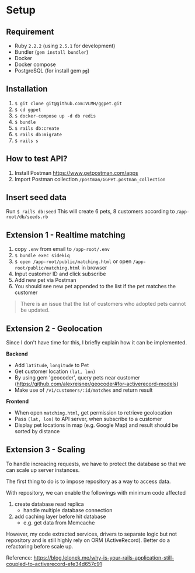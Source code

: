 # Setup

## Requirement
- Ruby `2.2.2` (using `2.5.1` for development)
- Bundler (`gem install bundler`)
- Docker
- Docker compose
- PostgreSQL (for install gem `pg`)

## Installation
1. `$ git clone git@github.com:VLMH/ggpet.git`
2. `$ cd ggpet`
3. `$ docker-compose up -d db redis`
4. `$ bundle`
5. `$ rails db:create`
6. `$ rails db:migrate`
7. `$ rails s`

## How to test API?
1. Install Postman https://www.getpostman.com/apps
2. Import Postman collection `/postman/GGPet.postman_collection`

## Insert seed data
Run `$ rails db:seed`
This will create 6 pets, 8 customers according to `/app-root/db/seeds.rb`

## Extension 1 - Realtime matching
1. copy `.env` from email to `/app-root/.env`
2. `$ bundle exec sidekiq`
3. `$ open /app-root/public/matching.html` or open `/app-root/public/matching.html` in browser
4. Input customer ID and click subscribe
5. Add new pet via Postman
6. You should see new pet appended to the list if the pet matches the customer

> There is an issue that the list of customers who adopted pets cannot be updated.

## Extension 2 - Geolocation
Since I don't have time for this, I briefly explain how it can be implemented.

**Backend**
- Add `latitude`, `longitude` to Pet
- Get customer location `(lat, lon)`
- By using gem 'geocoder', query pets near customer (https://github.com/alexreisner/geocoder#for-activerecord-models)
- Make use of `/v1/customers/:id/matches` and return result

**Frontend**
- When open `matching.html`, get permission to retrieve geolocation
- Pass `(lat, lon)` to API server, when subscribe to a customer
- Display pet locations in map (e.g. Google Map) and result should be sorted by distance

## Extension 3 - Scaling
To handle increacing requests, we have to protect the database so that we can scale up server instances.

The first thing to do is to impose repository as a way to access data.

With repository, we can enable the followings with minimum code affected
1. create database read replica
    - handle multiple database connection
2. add caching layer before hit database
    - e.g. get data from Memcache

However, my code extracted services, drivers to separate logic but not repository and is still highly rely on ORM (ActiveRecord). Better do a refactoring before scale up.

Reference: https://blog.lelonek.me/why-is-your-rails-application-still-coupled-to-activerecord-efe34d657c91
